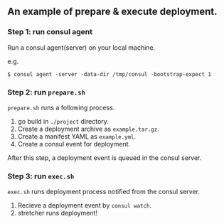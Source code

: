## An example of prepare & execute deployment.

### Step 1: run consul agent

Run a consul agent(server) on your local machine.

e.g.

```
$ consul agent -server -data-dir /tmp/consul -bootstrap-expect 1
```

### Step 2: run `prepare.sh`

`prepare.sh` runs a following process.

1. go build in `./project` directory.
2. Create a deployment archive as `example.tar.gz`.
3. Create a manifest YAML as `example.yml`.
4. Create a consul event for deployment.

After this step, a deployment event is queued in the consul server.

### Step 3: run `exec.sh`

`exec.sh` runs deployment process notified from the consul server.

1. Recieve a deployment event by `consul watch`.
2. stretcher runs deployment!
